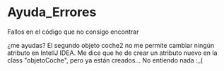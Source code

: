# Ayuda_Errores
Fallos en el código que no consigo encontrar

¿me ayudas?
El segundo objeto coche2 no me permite cambiar ningún atributo en IntellJ IDEA.
Me dice que he de crear un atributo nuevo en la class "objetoCoche", pero ya están creados...
No entiendo nada :_(
